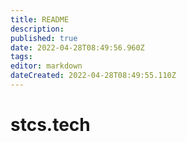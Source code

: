 ```yaml
---
title: README
description: 
published: true
date: 2022-04-28T08:49:56.960Z
tags: 
editor: markdown
dateCreated: 2022-04-28T08:49:55.110Z
---
```


# stcs.tech